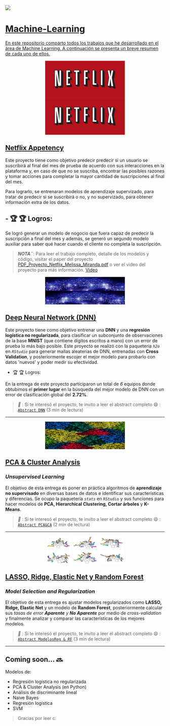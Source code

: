
 <a href="https://www.linkedin.com/in/melissamirandap/">
 <img src="https://img.shields.io/badge/Linked-in-blue">
  
# Machine-Learning

En este repositorio comparto todos los trabajos que he desarrollado en el área de Machine Learning. A continuación se presenta un breve resumen de cada uno de ellos.

<img src="Netflix Appetency/Media/Netflix_logo.png" width="50%" style="display: block; margin: auto;" /><img src="Netflix Appetency/Media/Netflix_logo.png" width="50%" style="display: block; margin: auto;" />

## [Netflix Appetency](https://github.com/MMiranda777/Machine-Learning/tree/main/Netflix%20Appetency)

Este proyecto tiene como objetivo predecir predecir si un usuario se suscribirá al final del mes de prueba de acuerdo con sus interacciones en la plataforma y, en caso de que no se suscriba, encontrar las posibles razones y tomar acciones para completar la mayor cantidad de suscripciones al final del mes.
 
Para lograrlo, se entrenaran modelos de aprendizaje supervizado, para tratar de predecir si se suscribirá o no, y no supervizado, para obtener información extra de los datos.

## - :trophy: :trophy: Logros: 
 Se logró generar un modelo de nogocio que fuera capaz de predecir la suscripción a final del mes y además, se generó un segundo modelo auxiliar para saber qué hacer cuando el cliente no completa la suscripción. 
 
 
 > _**NOTA¨**_: Para leer el trabajo completo, detalle de los modelos y código, visitar el paper del proyecto [PDF_Proyecto_Netflix_Melissa_Miranda.pdf](https://github.com/MMiranda777/Machine-Learning/blob/main/Netflix%20Appetency/PDF_Proyecto_Netflix_Melissa_Miranda.pdf) o ver el video del proyecto para más información. [Video](https://www.youtube.com/watch?v=LvQSl_aEhTM)

<img src="Deep Neural Network (DNN)/Media/dnn.jpg" width="50%" style="display: block; margin: auto;" /><img src="Deep Neural Network (DNN)/Media/dnn (2).jpg" width="50%" style="display: block; margin: auto;" />

## [Deep Neural Network (DNN)](https://github.com/MMiranda777/Machine-Learning/tree/main/Deep%20Neural%20Network%20(DNN))

Este proyecto tiene como objetivo entrenar una **DNN** y una **regresión logística no regularizada**, para clasificar un subconjunto de observaciones de la base **MNIST** (que contiene dígitos escritos a mano) con un error de prueba lo más bajo posible. Este proyecto se realizó con la paqueteria _`h2o`_ en _`RStudio`_ para generar mallas aleaterias de DNN, entrenadas con **Cross Validation**, y posteriormente escojer el mejor modelo para probarlo con datos 'nuevos' y poder medir su efectividad.

- :trophy: :trophy: Logros: 

En la entrega de este proyecto participaron un total de _6_ equipos donde obtubimos el **primer lugar** en la búsqueda del mejor modelo de DNN con un error de clasificación global del **2.72%**.

> _**:pushpin:**_ : Si te interesó el proyecto, te invito a leer el abstract completo :smile: : [`Abstract DNN`](https://github.com/MMiranda777/Machine-Learning/blob/main/Deep%20Neural%20Network%20(DNN)/README.md) (3 min de lectura)
----------------------------------------------------------------------------

<img src="PCA & Cluster Analysis/Media/clusteri.jpg" width="50%" style="display: block; margin: auto;" /><img src="PCA & Cluster Analysis/Media/clusteri2.jpg" width="50%" style="display: block; margin: auto;" />

## [PCA & Cluster Analysis](https://github.com/MMiranda777/Machine-Learning/tree/main/PCA%20%26%20Cluster%20Analysis)
### *Unsupervised Learning*

El objetivo de esta entrega es poner en práctica algoritmos de **aprendizaje no supervisado** en diversas bases de datos e identificar sus características y diferencias.
Se ocupo la paquetería _`stats`_ en `RStudio` y sus funciones para hacer modelos de **PCA, Hierarchical Clustering, Cortar árboles** y **K-Means**.

> _**:pushpin:**_ : Si te interesó el proyecto, te invito a leer el abstract completo :smile: : [`Abstract PCA&CA`](https://github.com/MMiranda777/Machine-Learning/blob/main/PCA%20&%20Cluster%20Analysis/README.md) (2 min de lectura)

----------------------------------------------------

<img src="LASSO, Ridge, Elastic Net y Random Forest/Media/rf1.png" width="50%" style="display: block; margin: auto;" /><img src="LASSO, Ridge, Elastic Net y Random Forest/Media/rf2.png" width="50%" style="display: block; margin: auto;" />

## [LASSO, Ridge, Elastic Net y Random Forest](https://github.com/MMiranda777/Machine-Learning/tree/main/LASSO%2C%20Ridge%2C%20Elastic%20Net%20y%20Random%20Forest)
### _**Model Selection and Regularization**_

El objetivo de esta entrega es ajustar modelos regularizados como **LASSO, Ridge, Elastic Net** y un modelo de **Random Forest**, posteriormente calcular sus _tasas de error **Aparente** y **No Aparente**_ por medio de _cross-validation_ y finalmente analizar y comparar las características de los mejores modelos.

> _**:pushpin:**_ : Si te interesó el proyecto, te invito a leer el abstract completo :smile: : [`Abstract ModelosReg & RF`](https://github.com/MMiranda777/Machine-Learning/blob/main/LASSO%2C%20Ridge%2C%20Elastic%20Net%20y%20Random%20Forest/README.md) (3 min de lectura)
-----------------------------------------------------

## Coming soon... :soon:

Modelos de:
 - Regresión logística no regularizada
 - PCA & Cluster Analysis (en Python)
 - Análisis de discriminante lineal
 - Naive Bayes
 - Regresión logística
 - SVM








> Gracias por leer c: 
